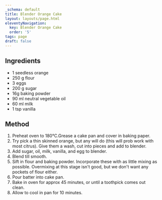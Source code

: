 ```yaml
---
_schema: default
title: Blender Orange Cake
layout: layouts/page.html
eleventyNavigation:
  key: Blender Orange Cake
  order: '5'
tags: page
draft: false
---
```

## Ingredients

* 1 seedless orange
* 250 g flour
* 3 eggs
* 200 g sugar
* 16g baking powder
* 90 ml neutral vegetable oil
* 60 ml milk
* 1 tsp vanilla

## Method

1. Preheat oven to 180°C.Grease a cake pan and cover in baking paper.
2. Try pick a thin skinned orange, but any will do (this will prob work with most citrus). Give them a wash, cut into pieces and add to blender.
3. Add sugar, oil, milk, vanilla, and egg to blender.
4. Blend till smooth.
5. Sift in flour and baking powder. Incorporate these with as little mixing as possible. Overmixing at this stage isn't good, but we don't want any pockets of flour either.
6. Pour batter into cake pan.
7. Bake in oven for approx 45 minutes, or until a toothpick comes out clean.
8. Allow to cool in pan for 10 minutes.